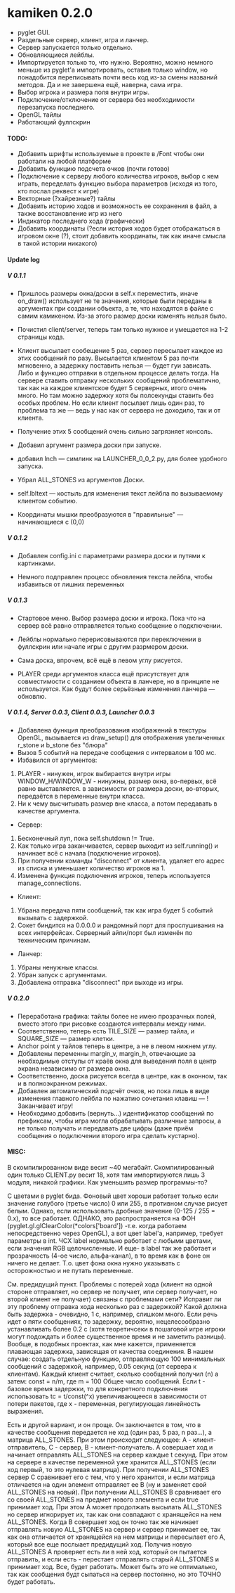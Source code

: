 # kamiken 0.2.0
- pyglet GUI.
- Раздельные сервер, клиент, игра и ланчер.
- Сервер запускается только отдельно.
- Обновляющиеся лейблы.
- Импортируется только то, что нужно. Вероятно, можно немного меньше из pyglet'а
импортировать, оставив только window, но понадобится переписывать почти весь код
из-за смены названий методов. Да и не завершена ещё, наверна, сама игра.
- Выбор игрока и размера поля внутри игры.
- Подключение/отключение от сервера без необходимости перезапуска последнего.
- OpenGL тайлы
- Работающий фуллскрин

#### TODO:
- Добавить шрифты используемые в проекте в /Font чтобы они работали на любой платформе
- Добавить функцию подсчета очков (почти готово)
- Подключение к серверу любого количества игроков, выбор с кем играть, переделать функцию 
выбора параметров (исходя из того, кто послал реквест к игре)
- Векторные (?хайрезные?) тайлы
- Добавить историю ходов и возможность ее сохранения в файл, а также восстановление игр из него
- Индикатор последнего хода (графически)
- Добавить координаты (?если история ходов будет отображаться в игровом окне (?), 
стоит добавить координаты, так как иначе смысла в такой истории никакого)
		
		
#### Update log
##### V 0.1.1
- Пришлось размеры окна/доски в self.x переместить, иначе on_draw() использует не те
значения, которые были переданы в аргументах при создании объекта, а те, что находятся
в файле с самим камикеном. Из-за этого размер доски изменять нельзя было.

- Почистил client/server, теперь там только нужное и умещается на 1-2 страницы кода.

- Клиент высылает сообещение 5 раз, сервер пересылает каждое из этих сообщений по разу.
Высылается клиентом 5 раз почти мгновенно, а задержку поставить нельзя — будет гуи 
зависать. Либо и функцию отправки в отдельном процессе делать тогда. На сервере 
ставить отправку нескольких сообщений проблематично, так как на каждое клиентское будет
5 серверных, итого очень много. Но там можно задержку хотя бы полсекунды ставить
без особых проблем. Но если клиент посылает лишь один раз, то проблема та же — ведь у нас
как от сервера не доходило, так и от клиента.

- Получение этих 5 сообщений очень сильно загрязняет консоль.

- Добавил аргумент размера доски при запуске.

- добавил lnch — симлинк на LAUNCHER_0_0_2.py, для более удобного запуска.

- Убрал ALL_STONES из аргументов Доски.

- self.lbltext — костыль для изменения текст лейбла по вызываемому клиентом событию.

- Координаты мышки преобразуются в "правильные" — начинающиеся с (0,0)

##### V 0.1.2
- Добавлен config.ini с параметрами размера доски и путями к картинками.

- Немного подправлен процесс обновления текста лейбла, чтобы избавиться от лишних переменных


##### V 0.1.3
- Стартовое меню. Выбор размера доски и игрока. Пока что на сервер всё равно отправляется
только сообщение о подключении.

- Лейблы нормально перерисовываются при переключении в фуллскрин или начале игры 
с другим разрмером доски.

- Сама доска, впрочем, всё ещё в левом углу рисуется.

- PLAYER среди аргументов класса ещё присутствует для совместимости с созданием 
объекта в ланчере, но в принципе не используется. Как будут более серьёзные 
изменения ланчера — обновлю.

##### V 0.1.4, Server 0.0.3, Client 0.0.3, Launcher 0.0.3
- Добавлена функция преобразования изображений в текстуры OpenGL, вызывается 
из draw\_setup() для отображения увеличенных r\_stone и b\_stone без "блюра" 
- Вызов 5 событий на передачe сообщения с интервалом в 100 мс.
- Избавился от аргументов:
1. PLAYER  - нинужен, игрок выбирается внутри игры
WINDOW\_H/WINDOW\_W - нинужны, размер окна, во-первых, всё равно выставляется.
в зависимости от размера доски, во-вторых, передаётся в переменные внутри класса.
2. Ни к чему высчитывать размер вне класса, а потом передавать в качестве аргумента.

- Сервер:
1. Бесконечный луп, пока self.shutdown != True.
2. Как только игра заканчивается, сервер выходит из self.running() и начинает
всё с начала (подключение игроков).
3. При получении команды "disconnect" от клиента, удаляет его адрес из списка и уменьшает
количество игроков на 1.
4. Изменена функция подключения игроков, теперь используется manage_connections.

- Клиент:
1. Убрана передача пяти сообщений, так как игра будет 5 событий вызывать с задержкой.
2. Сокет биндится на 0.0.0.0 и рандомный порт для прослушивания на всех интерфейсах.
Серверный айпи/порт был изменён по техническим причинам.

- Ланчер:
1. Убраны ненужные классы.
2. Убран запуск с аргументами.
3. Добавлена отправка "disconnect" при выходе из игры.

##### V 0.2.0
- Переработана графика: тайлы более не имею прозрачных полей, вместо этого
при рисовке создаются интервалы между ними.
- Соответственно, теперь есть TILE\_SIZE — размер тайла, и SQUARE\_SIZE — размер клетки.
- Anchor point у тайлов теперь в центре, а не в левом нижнем углу.
- Добавлены переменны margin\_v, margin\_h, отвечающие за необходимые отступы от 
краёв окна для выведения поля в центр экрана независимо от размера окна.
- Соответственно, доска рисуется всегда в центре, как в оконном, так и в полноэкранном
режимах.
- Добавлен автоматический подсчёт очков, но пока лишь в виде изменения главного 
лейбла по нажатию сочетания клавиш — !Заканчивает игру!
- Необходимо добавить (вернуть...) идентификатор сообщений по префиксам, чтобы 
игра могла обрабатывать различные запросы, а не только получать и передавать две 
цифры (даже приём сообщения о подключении второго игра сделать кустарно).

#### MISC:
В скомпилированном виде весит ~40 мегабайт. Скомпилированный один только CLIENT.py весит 18,
хотя там импортируются лишь 3 модуля, никакой графики. Как уменьшить размер программы-то?


С цветами в pyglet бида. Фоновый цвет хороши работает только если значение
голубого (третье число) 0 или 255, в противном случае рисует белым. Однако,
если использовать дробные значение (0-125 / 255 = 0.х), то все работает. ОДНАКО,
это распространяется на ФОН (pyglet.gl.glClearColor(*colors['board']) -т.е.
когда работаем непосредственно через OpenGL), а вот цвет label'а, например,
требует параметры в int. ЧСХ label нормально работает с любыми цветами, если
значения RGB целочисленные. И еще- в label так же работает и прозрачность (4-ое
число, альфа-канал), в то время как в фоне он ничего не делает. Т.о. цвет фона
окна нужно указывать с осторожностью и не путать переменные.


См. предидущий пункт. Проблемы с потерей хода (клиент на одной стороне отправляет, но сервер не получает, 
или сервер получает, но второй клиент не получает) связаны с проблемами сети? Исправит ли 
эту проблему отправка хода несколько раз с задержкой? Какой должна быть задержка - очевидно, 
1 с, например, слишком много. Если речь идет о пяти сообщениях, то задержку, вероятно, 
нецелесообразно устанавливать более 0.2 с (хотя теоретичсеки в пошаговой игре игроки могут 
подождать и более существенное время и не заметить разницы). Вообще, в подобных проектах, 
как мне кажется, применяется плавающая задержка, зависящая от качества соединения. В нашем 
случае: создать отдельную функцию, отправляющую 100 минимальных сообщений с задержкой, 
например, 0.05 секунд (от сервера к клиентам). Каждый клиент считает, сколько сообщений 
получил (n) а затем: const = n/m, где m = 100 Общее число сообщений. Если t - базовое время 
задержки, то для конкретного подключения использовать tc = t/const(^x) увеличивающееся в 
зависимости от потери пакетов, где x - переменная, регулирующая линейность выражения. 

Есть и другой вариант, и он проще. Он заключается в том, что в качестве сообщения 
передается не ход (один раз, 5 раз, n раз...), а матрица ALL_STONES. При этом происходит следующее: 
А - клиент-отправитель, С - сервер, В - клиент-получатель. A совершает ход и начинает 
отправлять ALL_STONES на сервер каждые t секунд. При этом на сервере в качестве 
переменной уже хранится ALL_STONES (если ход первый, то это нулевая матрица). 
При получении ALL_STONES сервер С сравнивает его с тем, что у него хранится, 
и если матрица отличается на один элемент отправляет ее В (ну и заменяет свой 
ALL_STONES на новый). При получении ALL_STONES B сравнивает его со своей ALL_STONES 
на предмет нового элемента и если true принимает ход. При этом А может продолжать 
высылать ALL_STONES но сервер игнорирует их, так как они совпадают с хранящейся на 
нем ALL_STONES. Когда В совершает ход он точно так же начинает отправлять новую 
ALL_STONES на сервер и сервер принимает ее, так как она отличается от хранящейся 
на нем матрицы и пересылает его А, который все еще послыает предидущий ход. Получив 
новую ALL_STONES А проверяет есть ли в ней ход, который он пытается отправить, и 
если есть - перестает отправлять старый ALL_STONES и принимает ход. Все, будет 
работать. Может быть это не оптимально, так как сообщения будт сыпаться на сервер 
постоянно, но это ТОЧНО будет работать. 
